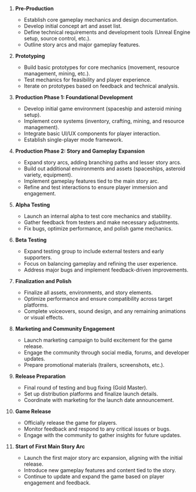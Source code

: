 1. **Pre-Production**
   - Establish core gameplay mechanics and design documentation.
   - Develop initial concept art and asset list.
   - Define technical requirements and development tools (Unreal Engine setup, source control, etc.).
   - Outline story arcs and major gameplay features.

2. **Prototyping**
   - Build basic prototypes for core mechanics (movement, resource management, mining, etc.).
   - Test mechanics for feasibility and player experience.
   - Iterate on prototypes based on feedback and technical analysis.

3. **Production Phase 1: Foundational Development**
   - Develop initial game environment (spaceship and asteroid mining setup).
   - Implement core systems (inventory, crafting, mining, and resource management).
   - Integrate basic UI/UX components for player interaction.
   - Establish single-player mode framework.

4. **Production Phase 2: Story and Gameplay Expansion**
   - Expand story arcs, adding branching paths and lesser story arcs.
   - Build out additional environments and assets (spaceships, asteroid variety, equipment).
   - Implement gameplay features tied to the main story arc.
   - Refine and test interactions to ensure player immersion and engagement.

5. **Alpha Testing**
   - Launch an internal alpha to test core mechanics and stability.
   - Gather feedback from testers and make necessary adjustments.
   - Fix bugs, optimize performance, and polish game mechanics.

6. **Beta Testing**
   - Expand testing group to include external testers and early supporters.
   - Focus on balancing gameplay and refining the user experience.
   - Address major bugs and implement feedback-driven improvements.

7. **Finalization and Polish**
   - Finalize all assets, environments, and story elements.
   - Optimize performance and ensure compatibility across target platforms.
   - Complete voiceovers, sound design, and any remaining animations or visual effects.

8. **Marketing and Community Engagement**
   - Launch marketing campaign to build excitement for the game release.
   - Engage the community through social media, forums, and developer updates.
   - Prepare promotional materials (trailers, screenshots, etc.).

9. **Release Preparation**
   - Final round of testing and bug fixing (Gold Master).
   - Set up distribution platforms and finalize launch details.
   - Coordinate with marketing for the launch date announcement.

10. **Game Release**
    - Officially release the game for players.
    - Monitor feedback and respond to any critical issues or bugs.
    - Engage with the community to gather insights for future updates.

11. **Start of First Main Story Arc**
    - Launch the first major story arc expansion, aligning with the initial release.
    - Introduce new gameplay features and content tied to the story.
    - Continue to update and expand the game based on player engagement and feedback.